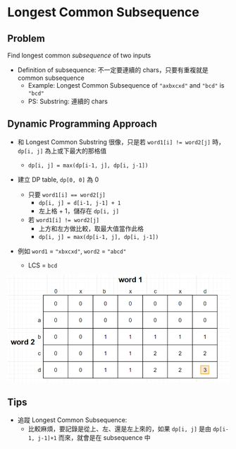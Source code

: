 # Longest Common Subsequence

## Problem

Find longest common *subsequence* of two inputs
- Definition of subsequence: 不一定要連續的 chars，只要有重複就是 common subsequence
    - Example: Longest Common Subsequence of `"axbxcxd"` and `"bcd"` is `"bcd"`
    - PS: Substring: 連續的 chars

## Dynamic Programming Approach

- 和 Longest Common Substring 很像，只是若 `word1[i] != word2[j]` 時，`dp[i, j]` 為上或下最大的那格值
  - `dp[i, j] = max(dp[i-1, j], dp[i, j-1])`

- 建立 DP table, `dp[0, 0]` 為 0
  - 只要 `word1[i] == word2[j]`
    - `dp[i, j] = d[i-1, j-1] + 1`
    - 左上格 + 1，儲存在 `dp[i, j]`
  - 若 `word1[i] != word2[j]`
    - 上方和左方做比較，取最大值當作此格
    - `dp[i, j] = max(dp[i-1, j], dp[i, j-1])`

- 例如 `word1` = `"xbxcxd"`, `word2` = `"abcd"`
  - LCS = `bcd`

![](2021-05-07-23-34-21.png)

## Tips

- 追蹤 Longest Common Subsequence:
  - 比較麻煩，要記錄是從上、左、還是左上來的，如果 `dp[i, j]` 是由 `dp[i-1, j-1]+1` 而來，就會是在 subsequence 中
